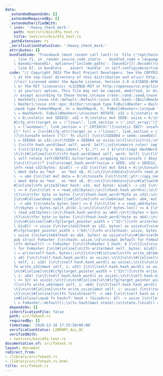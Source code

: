 ```yaml
---
data:
  _extendedDependsOn: []
  _extendedRequiredBy: []
  _extendedVerifiedWith:
  - icon: ':heavy_check_mark:'
    path: test/src/bin/dfa_test.rs
    title: test/src/bin/dfa_test.rs
  _pathExtension: rs
  _verificationStatusIcon: ':heavy_check_mark:'
  attributes: {}
  bundledCode: "Traceback (most recent call last):\n  File \"/opt/hostedtoolcache/Python/3.9.0/x64/lib/python3.9/site-packages/onlinejudge_verify/documentation/build.py\"\
    , line 71, in _render_source_code_stat\n    bundled_code = language.bundle(stat.path,\
    \ basedir=basedir, options={'include_paths': [basedir]}).decode()\n  File \"/opt/hostedtoolcache/Python/3.9.0/x64/lib/python3.9/site-packages/onlinejudge_verify/languages/user_defined.py\"\
    , line 67, in bundle\n    assert 'bundle' in self.config\nAssertionError\n"
  code: "// Copyright 2015 The Rust Project Developers. See the COPYRIGHT\n// file\
    \ at the top-level directory of this distribution and at\n// http://rust-lang.org/COPYRIGHT.\n\
    //\n// Licensed under the Apache License, Version 2.0 <LICENSE-APACHE or\n// http://www.apache.org/licenses/LICENSE-2.0>\
    \ or the MIT license\n// <LICENSE-MIT or http://opensource.org/licenses/MIT>,\
    \ at your\n// option. This file may not be copied, modified, or distributed\n\
    // except according to those terms.\n\nuse crate::rand::seed;\nuse std::collections::{HashMap,\
    \ HashSet};\nuse std::default::Default;\nuse std::hash::{BuildHasherDefault, Hash,\
    \ Hasher};\nuse std::ops::BitXor;\n\npub type FxBuildHasher = BuildHasherDefault<FxHasher>;\n\
    \npub type FxHashMap<K, V> = HashMap<K, V, FxBuildHasher>;\n\npub type FxHashSet<V>\
    \ = HashSet<V, FxBuildHasher>;\n\nconst ROTATE: u32 = 5;\nstatic mut SEED64: u64\
    \ = 0;\nstatic mut SEED32: u32 = 0;\nstatic mut SEED: usize = 0;\n\n#[used]\n\
    #[cfg_attr(target_os = \"linux\", link_section = \".init_array\")]\n#[cfg_attr(target_os\
    \ = \"windows\", link_section = \".CRT$XCU\")]\nstatic INIT: unsafe extern \"\
    C\" fn() = {\n\t#[cfg_attr(target_os = \"linux\", link_section = \".text.startup\"\
    )]\n\tunsafe extern \"C\" fn init() {\n\t\tSEED64 = seed::seed64();\n\t\tSEED32\
    \ = SEED64 as u32;\n\t\tSEED = SEED64 as usize;\n\t}\n\tinit\n};\n\ntrait HashWord\
    \ {\n\tfn hash_word(&mut self, word: Self);\n}\n\nmacro_rules! impl_hash_word\
    \ {\n\t($($ty:ty = $key:ident),* $(,)*) => { $(\n\t\timpl HashWord for $ty {\n\
    \t\t\t#[inline]\n\t\t\tfn hash_word(&mut self, word: Self) {\n\t\t\t\t*self =\
    \ self.rotate_left(ROTATE).bitxor(word).wrapping_mul(unsafe { $key });\n\t\t\t\
    }\n\t\t}\n\t)* }\n}\n\nimpl_hash_word!(usize = SEED, u32 = SEED32, u64 = SEED64);\n\
    \nfn read_u32(bytes: &[u8]) -> u32 {\n\tlet mut data = 0;\n\tunsafe {\n\t\tstd::ptr::copy_nonoverlapping(bytes.as_ptr(),\
    \ &mut data as *mut _ as *mut u8, 4);\n\t}\n\tdata\n}\n\nfn read_u64(bytes: &[u8])\
    \ -> u64 {\n\tlet mut data = 0;\n\tunsafe {\n\t\tstd::ptr::copy_nonoverlapping(bytes.as_ptr(),\
    \ &mut data as *mut _ as *mut u8, 8);\n\t}\n\tdata\n}\n\n#[allow(dead_code)]\n\
    #[inline]\nfn write32(mut hash: u32, mut bytes: &[u8]) -> u32 {\n\twhile bytes.len()\
    \ >= 4 {\n\t\tlet n = read_u32(bytes);\n\t\thash.hash_word(n);\n\t\tbytes = bytes.split_at(4).1;\n\
    \t}\n\n\tfor byte in bytes {\n\t\thash.hash_word(*byte as u32);\n\t}\n\thash\n\
    }\n\n#[allow(dead_code)]\n#[inline]\nfn write64(mut hash: u64, mut bytes: &[u8])\
    \ -> u64 {\n\twhile bytes.len() >= 8 {\n\t\tlet n = read_u64(bytes);\n\t\thash.hash_word(n);\n\
    \t\tbytes = bytes.split_at(8).1;\n\t}\n\n\tif bytes.len() >= 4 {\n\t\tlet n =\
    \ read_u32(bytes);\n\t\thash.hash_word(n as u64);\n\t\tbytes = bytes.split_at(4).1;\n\
    \t}\n\n\tfor byte in bytes {\n\t\thash.hash_word(*byte as u64);\n\t}\n\thash\n\
    }\n\n#[inline]\n#[cfg(target_pointer_width = \"32\")]\nfn write(hash: usize, bytes:\
    \ &[u8]) -> usize {\n\twrite32(hash as u32, bytes) as usize\n}\n\n#[inline]\n\
    #[cfg(target_pointer_width = \"64\")]\nfn write(hash: usize, bytes: &[u8]) ->\
    \ usize {\n\twrite64(hash as u64, bytes) as usize\n}\n\n#[derive(Debug, Clone)]\n\
    pub struct FxHasher {\n\thash: usize,\n}\n\nimpl Default for FxHasher {\n\t#[inline]\n\
    \tfn default() -> FxHasher {\n\t\tFxHasher { hash: 0 }\n\t}\n}\n\nimpl Hasher\
    \ for FxHasher {\n\t#[inline]\n\tfn write(&mut self, bytes: &[u8]) {\n\t\tself.hash\
    \ = write(self.hash, bytes);\n\t}\n\n\t#[inline]\n\tfn write_u8(&mut self, i:\
    \ u8) {\n\t\tself.hash.hash_word(i as usize);\n\t}\n\n\t#[inline]\n\tfn write_u16(&mut\
    \ self, i: u16) {\n\t\tself.hash.hash_word(i as usize);\n\t}\n\n\t#[inline]\n\t\
    fn write_u32(&mut self, i: u32) {\n\t\tself.hash.hash_word(i as usize);\n\t}\n\
    \n\t#[inline]\n\t#[cfg(target_pointer_width = \"32\")]\n\tfn write_u64(&mut self,\
    \ i: u64) {\n\t\tself.hash.hash_word(i as usize);\n\t\tself.hash.hash_word((i\
    \ >> 32) as usize);\n\t}\n\n\t#[inline]\n\t#[cfg(target_pointer_width = \"64\"\
    )]\n\tfn write_u64(&mut self, i: u64) {\n\t\tself.hash.hash_word(i as usize);\n\
    \t}\n\n\t#[inline]\n\tfn write_usize(&mut self, i: usize) {\n\t\tself.hash.hash_word(i);\n\
    \t}\n\n\t#[inline]\n\tfn finish(&self) -> u64 {\n\t\tself.hash as u64\n\t}\n}\n\
    \n#[inline]\npub fn hash<T: Hash + ?Sized>(v: &T) -> usize {\n\tlet mut state\
    \ = FxHasher::default();\n\tv.hash(&mut state);\n\tstate.finish() as usize\n}\n"
  dependsOn: []
  isVerificationFile: false
  path: src/fxhash.rs
  requiredBy: []
  timestamp: '2020-12-10 17:35:58+09:00'
  verificationStatus: LIBRARY_ALL_AC
  verifiedWith:
  - test/src/bin/dfa_test.rs
documentation_of: src/fxhash.rs
layout: document
redirect_from:
- /library/src/fxhash.rs
- /library/src/fxhash.rs.html
title: src/fxhash.rs
---
```

